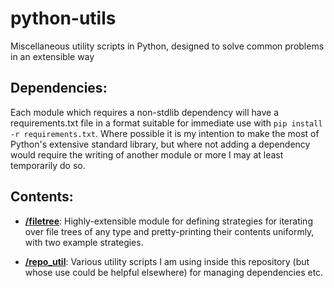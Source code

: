 # python-utils
Miscellaneous utility scripts in Python, designed to solve common problems in an extensible way

## Dependencies:

Each module which requires a non-stdlib dependency will have a requirements.txt file in a format suitable for immediate use with `pip install -r requirements.txt`. Where possible it is my intention to make the most of Python's extensive standard library, but where not adding a dependency would require the writing of another module or more I may at least temporarily do so.

## Contents:

- **[/filetree](./filetree/)**: Highly-extensible module for defining strategies for iterating over file trees of any type and pretty-printing their contents uniformly, with two example strategies.

- **[/repo_util](./repo_util/)**: Various utility scripts I am using inside this repository (but whose use could be helpful elsewhere) for managing dependencies etc.